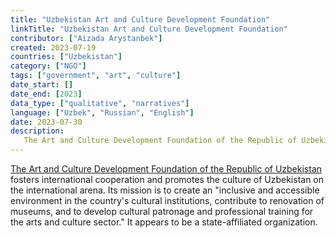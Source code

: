 ```yaml
---
title: "Uzbekistan Art and Culture Development Foundation"
linkTitle: "Uzbekistan Art and Culture Development Foundation"
contributor: ["Aizada Arystanbek"]
created: 2023-07-19
countries: ["Uzbekistan"]
category: ["NGO"]
tags: ["government", "art", "culture"]
date_start: []
date_end: [2023]
data_type: ["qualitative", "narratives"]
language: ["Uzbek", "Russian", "English"]
date: 2023-07-30
description:
   The Art and Culture Development Foundation of the Republic of Uzbekistan fosters international cooperation and promotes the culture of Uzbekistan on the international arena.
---
```


[The Art and Culture Development Foundation of the Republic of Uzbekistan](https://www.acdf.uz/) fosters international cooperation
and promotes the culture of Uzbekistan on the international arena. Its mission is to create an "inclusive and accessible environment in the country's cultural institutions, contribute to renovation of museums, and to develop cultural patronage and professional training for the arts and culture sector." It appears to be a state-affiliated organization.
